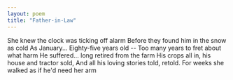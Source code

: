 ```yaml
---
layout: poem
title: "Father-in-Law"
---
```


She knew the clock was ticking off alarm
Before they found him in the snow as cold
As January... Eighty-five years old --
Too many years to fret about what harm
He suffered... long retired from the farm
His crops all in, his house and tractor sold,
And all his loving stories told, retold.
For weeks she walked as if he'd need her arm
